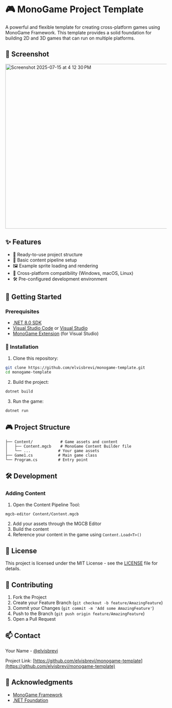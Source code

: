 # 🎮 MonoGame Project Template

A powerful and flexible template for creating cross-platform games using MonoGame Framework. This template provides a solid foundation for building 2D and 3D games that can run on multiple platforms.

## 📸 Screenshot

<img width="804" height="513" alt="Screenshot 2025-07-15 at 4 12 30 PM" src="https://github.com/user-attachments/assets/06e1432f-439f-498e-9483-e13012d6980d" />

## ✨ Features

- 🚀 Ready-to-use project structure
- 🎨 Basic content pipeline setup
- 🖼️ Example sprite loading and rendering
- 🎯 Cross-platform compatibility (Windows, macOS, Linux)
- 🛠️ Pre-configured development environment

## 🚀 Getting Started

### Prerequisites

- [.NET 8.0 SDK](https://dotnet.microsoft.com/download)
- [Visual Studio Code](https://code.visualstudio.com/) or [Visual Studio](https://visualstudio.microsoft.com/)
- [MonoGame Extension](https://marketplace.visualstudio.com/items?itemName=MonoGame.MonoGame-Templates-CSharp) (for Visual Studio)

### 🔧 Installation

1. Clone this repository:

```bash
git clone https://github.com/elvisbrevi/monogame-template.git
cd monogame-template
```

2. Build the project:

```bash
dotnet build
```

3. Run the game:

```bash
dotnet run
```

## 🎮 Project Structure

```
├── Content/            # Game assets and content
│   ├── Content.mgcb    # MonoGame Content Builder file
│   └── ...            # Your game assets
├── Game1.cs           # Main game class
└── Program.cs         # Entry point
```

## 🛠️ Development

### Adding Content

1. Open the Content Pipeline Tool:

```bash
mgcb-editor Content/Content.mgcb
```

2. Add your assets through the MGCB Editor
3. Build the content
4. Reference your content in the game using `Content.Load<T>()`

## 📝 License

This project is licensed under the MIT License - see the [LICENSE](LICENSE) file for details.

## 🤝 Contributing

1. Fork the Project
2. Create your Feature Branch (`git checkout -b feature/AmazingFeature`)
3. Commit your Changes (`git commit -m 'Add some AmazingFeature'`)
4. Push to the Branch (`git push origin feature/AmazingFeature`)
5. Open a Pull Request

## 📫 Contact

Your Name - [@elvisbrevi](https://twitter.com/elvisbrevi)

Project Link: [https://github.com/elvisbrevi/monogame-template](https://github.com/elvisbrevi/monogame-template)

## 🙏 Acknowledgments

- [MonoGame Framework](https://www.monogame.net/)
- [.NET Foundation](https://dotnetfoundation.org/)
